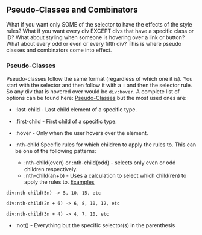 ## Pseudo-Classes and Combinators

What if you want only SOME of the selector to have the effects of the style rules? What if you want every div EXCEPT divs that have a specific class or ID? What about styling when someone is hovering over a link or button? What about every odd or even or every fifth div? This is where pseudo classes and combinators come into effect.

### Pseudo-Classes

Pseudo-classes follow the same format (regardless of which one it is). You start with the selector and then follow it with a `:` and then the selector rule. So any div that is hovered over would be `div:hover`. A complete list of options can be found here: [Pseudo-Classes](https://developer.mozilla.org/en-US/docs/Learn/CSS/Introduction_to_CSS/Pseudo-classes_and_pseudo-elements) but the most used ones are:

- :last-child - Last child element of a specific type.
- :first-child - First child of a specific type.
- :hover - Only when the user hovers over the element.

- :nth-child Specific rules for which children to apply the rules to. This can be one of the following patterns:
  - :nth-child(even) or :nth-child(odd) - selects only even or odd children respectively.
  - :nth-child(an+b) - Uses a calculation to select which child(ren) to apply the rules to. [Examples](https://developer.mozilla.org/en-US/docs/Web/CSS/:nth-child#Example_selectors)

```
div:nth-child(5n) -> 5, 10, 15, etc
```
```
div:nth-child(2n + 6) -> 6, 8, 10, 12, etc
```
```
div:nth-child(3n + 4) -> 4, 7, 10, etc
```

- :not() - Everything but the specific selector(s) in the parenthesis